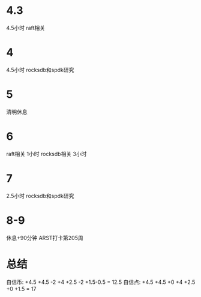 # 4.3
4.5小时 raft相关

# 4
4.5小时 rocksdb和spdk研究

# 5
清明休息

# 6
raft相关 1小时
rocksdb相关 3小时

# 7 
2.5小时 rocksdb和spdk研究

# 8-9
休息+90分钟 ARST打卡第205周

# 总结
自信币: +4.5 +4.5 -2 +4 +2.5 -2 +1.5-0.5 = 12.5
自信点: +4.5 +4.5 +0 +4 +2.5 +0 +1.5 = 17